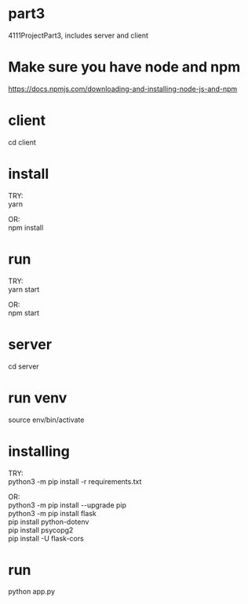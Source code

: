 # part3
 4111ProjectPart3, includes server and client

# Make sure you have node and npm
https://docs.npmjs.com/downloading-and-installing-node-js-and-npm

# client
cd client

# install
TRY: \
yarn

OR: \
npm install

# run
TRY: \
yarn start

OR: \
npm start


# server
cd server


# run venv
source env/bin/activate

# installing
TRY: \
python3 -m pip install -r requirements.txt

OR: \
python3 -m pip install --upgrade pip \
python3 -m pip install flask \
pip install python-dotenv \
pip install psycopg2 \
pip install -U flask-cors

# run
python app.py
